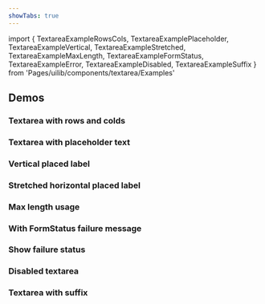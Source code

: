 ```yaml
---
showTabs: true
---
```


import {
TextareaExampleRowsCols,
TextareaExamplePlaceholder,
TextareaExampleVertical,
TextareaExampleStretched,
TextareaExampleMaxLength,
TextareaExampleFormStatus,
TextareaExampleError,
TextareaExampleDisabled,
TextareaExampleSuffix
} from 'Pages/uilib/components/textarea/Examples'

## Demos

### Textarea with rows and colds

<TextareaExampleRowsCols />

### Textarea with placeholder text

<TextareaExamplePlaceholder />

### Vertical placed label

<TextareaExampleVertical />

### Stretched horizontal placed label

<TextareaExampleStretched />

### Max length usage

<TextareaExampleMaxLength />

### With FormStatus failure message

<TextareaExampleFormStatus />

### Show failure status

<TextareaExampleError />

### Disabled textarea

<TextareaExampleDisabled />

### Textarea with suffix

<TextareaExampleSuffix />
